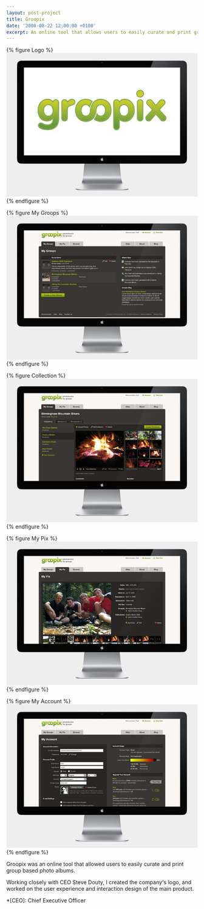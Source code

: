```yaml
---
layout: post-project
title: Groopix
date: '2008-08-22 12:00:00 +0100'
excerpt: An online tool that allows users to easily curate and print group based photo albums.
---
```

{% figure Logo %}
![](/assets/images/portfolio/groopix/0.jpg)
{% endfigure %}

{% figure My Groops %}
![](/assets/images/portfolio/groopix/1.jpg)
{% endfigure %}

{% figure Collection %}
![](/assets/images/portfolio/groopix/2.jpg)
{% endfigure %}

{% figure My Pix %}
![](/assets/images/portfolio/groopix/3.jpg)
{% endfigure %}

{% figure My Account %}
![](/assets/images/portfolio/groopix/4.jpg)
{% endfigure %}

Groopix was an online tool that allowed users to easily curate and print group based photo albums.

Working closely with CEO Steve Douty, I created the company's logo, and worked on the user experience and interaction design of the main product.

*[CEO]: Chief Executive Officer